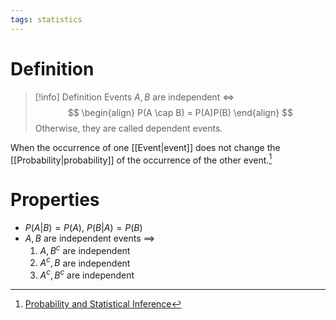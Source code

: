 ```yaml
---
tags: statistics
---
```


# Definition

> [!info] Definition
> Events $A, B$ are independent $\iff$
> $$
> \begin{align}
> P(A \cap B) = P(A)P(B)
> \end{align}
> $$
> Otherwise, they are called dependent events.

When the occurrence of one [[Event|event]] does not change the [[Probability|probability]] of the occurrence of the other event.[^1]

# Properties

- $P(A | B) = P(A)$, $P(B | A) = P(B)$
- $A, B$ are independent events $\implies$ 
	1) $A, B^c$ are independent
	2) $A^c, B$ are independent
	3) $A^c, B^c$ are independent

[^1]: [Probability and Statistical Inference](zotero://open-pdf/library/items/RM5FREYV?page=38)